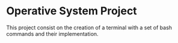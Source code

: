 # Operative System Project

This project consist on the creation of a terminal with a set of bash commands and their implementation.
